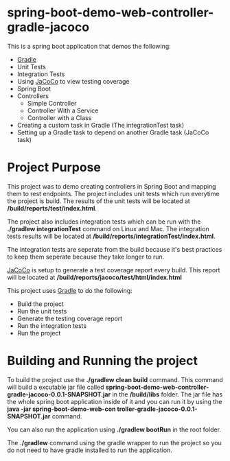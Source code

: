 # spring-boot-demo-web-controller-gradle-jacoco
This is a spring boot application that demos the following:
* [Gradle](https://gradle.org/)
* Unit Tests 
* Integration Tests 
* Using [JaCoCo](http://www.jacoco.org/jacoco/) to view testing coverage
* Spring Boot
* Controllers
  * Simple Controller
  * Controller With a Service
  * Controller with a Class
* Creating a custom task in Gradle (The integrationTest task)
* Setting up a Gradle task to depend on another Gradle task (JaCoCo task)

# Project Purpose
This project was to demo creating controllers in Spring Boot and mapping them to rest endpoints. The project includes unit tests which run everytime the project is build. The results of the unit tests will be located at **/build/reports/test/index.html**.

The project also includes integration tests which can be run with the **./gradlew integrationTest** command on Linux and Mac. The integration tests results will be located at **/build/reports/integrationTest/index.html**. 

The integration tests are seperate from the build because it's best practices to keep them seperate because they take longer to run. 

[JaCoCo](http://www.jacoco.org/jacoco/) is setup to generate a test coverage report every build. This report will be located at **/build/reports/jacoco/test/html/index.html**

This project uses [Gradle](https://gradle.org/) to do the following:
* Build the project
* Run the unit tests
* Generate the testing coverage report
* Run the integration tests
* Run the project

# Building and Running the project
To build the project use the **./gradlew clean build** command. This command will build a excutable jar file called **spring-boot-demo-web-controller-gradle-jacoco-0.0.1-SNAPSHOT.jar** in the **/build/libs** folder. The jar file has the whole spring boot application inside of it and you can run it by using the **java -jar spring-boot-demo-web-con
troller-gradle-jacoco-0.0.1-SNAPSHOT.jar** command. 

You can also run the application using **./gradlew bootRun** in the root folder. 

The **./gradlew** command using the gradle wrapper to run the project so you do not need to have gradle installed to run the application. 

  
